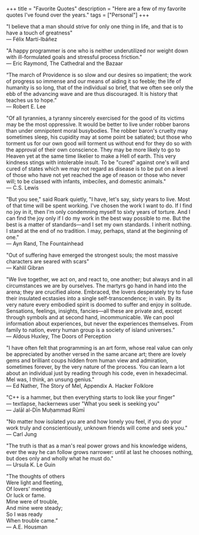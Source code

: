 +++
title = "Favorite Quotes"
description = "Here are a few of my favorite quotes I've found over the years."
tags = ["Personal"]
+++

"I believe that a man should strive for only one thing in life, and that is to have a touch of greatness"
<br>— Félix Martí-Ibáñez

"A happy programmer is one who is neither underutilized nor weight down with ill-formulated goals and stressful process friction."
<br>— Eric Raymond, The Cathedral and the Bazaar

“The march of Providence is so slow and our desires so impatient; the work of progress so immense and our means of aiding it so feeble; the life of humanity is so long, that of the individual so brief, that we often see only the ebb of the advancing wave and are thus discouraged. It is history that teaches us to hope.”
<br>― Robert E. Lee

"Of all tyrannies, a tyranny sincerely exercised for the good of its victims may be the most oppressive. It would be better to live under robber barons than under omnipotent moral busybodies. The robber baron's cruelty may sometimes sleep, his cupidity may at some point be satiated; but those who torment us for our own good will torment us without end for they do so with the approval of their own conscience. They may be more likely to go to Heaven yet at the same time likelier to make a Hell of earth. This very kindness stings with intolerable insult. To be "cured" against one's will and cured of states which we may not regard as disease is to be put on a level of those who have not yet reached the age of reason or those who never will; to be classed with infants, imbeciles, and domestic animals."
<br>― C.S. Lewis 

"But you see," said Roark quietly, "I have, let's say, sixty years to live. Most of that time will be spent working. I've chosen the work I want to do. If I find no joy in it, then I'm only condemning myself to sixty years of torture. And I can find the joy only if I do my work in the best way possible to me. But the best is a matter of standards—and I set my own standards. I inherit nothing. I stand at the end of no tradition. I may, perhaps, stand at the beginning of one."
<br>― Ayn Rand, The Fountainhead

"Out of suffering have emerged the strongest souls; the most massive characters are seared with scars"
<br>― Kahlil Gibran

"We live together, we act on, and react to, one another; but always and in all circumstances we are by ourselves. The martyrs go hand in hand into the arena; they are crucified alone. Embraced, the lovers desperately try to fuse their insulated ecstasies into a single self-transcendence; in vain. By its very nature every embodied spirit is doomed to suffer and enjoy in solitude. Sensations, feelings, insights, fancies—all these are private and, except through symbols and at second hand, incommunicable. We can pool information about experiences, but never the experiences themselves. From family to nation, every human group is a society of island universes.”
<br>― Aldous Huxley, The Doors of Perception

"I have often felt that programming is an art form,
whose real value can only be appreciated
by another versed in the same arcane art;
there are lovely gems and brilliant coups
hidden from human view and admiration, sometimes forever,
by the very nature of the process.
You can learn a lot about an individual
just by reading through his code,
even in hexadecimal.
Mel was, I think, an unsung genius."
<br>― Ed Nather, The Story of Mel, Appendix A. Hacker Folklore

"C++ is a hammer, but then everything starts to look like your finger"
<br>— textlapse, hackernews user
"What you seek is seeking you"
<br>— Jalāl al-Dīn Muḥammad Rūmī

"No matter how isolated you are and how lonely you feel, if you do your work truly and conscientiously, unknown friends will come and seek you."
<br>— Carl Jung

"The truth is that as a man's real power grows and his knowledge widens, ever the way he can follow grows narrower: until at last he chooses nothing, but does only and wholly what he must do."
<br>— Ursula K. Le Guin

"The thoughts of others\
Were light and fleeting,\
Of lovers' meeting\
Or luck or fame.\
Mine were of trouble,\
And mine were steady;\
So I was ready\
When trouble came.”
<br>— A.E. Housman




